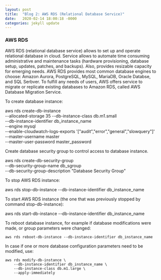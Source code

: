 ```yaml
---
layout: post
title:  "Blog 2: AWS RDS (Relational Database Service)"
date:   2020-02-14 18:00:18 -0000
categories: jekyll update
---
```


<h3>AWS RDS</h3>

AWS RDS (relational database service) allows to set up and operate relational database in cloud. Service allows to automate time consuming administrative and maintenance tasks (hardware provisioning, database setup, updates, patches, and backups). Also, provides resizable capacity for emerging needs. AWS RDS provides most common database engines to choose: Amazon Aurora, PostgreSQL, MySQL, MariaDB, Oracle Databse, and SQL Serbver. To fulfill any needs of users, AWS offers service to migrate or replicate existing databases to Amazon RDS, called AWS Database Migration Service.

To create database instance:

  aws rds create-db-instance \
    --allocated-storage 35 --db-instance-class db.m1.small \
 	  --db-instance-identifier db_instance_name \
 	  --engine mysql \
    --enable-cloudwatch-logs-exports '["audit","error","general","slowquery"]' \
    --master-username master \
    --master-user-password master_password

Create database security group to control access to database instance.

  aws rds create-db-security-group \
    --db-security-group-name db_sgroup \
    --db-security-group-description "Database Security Group"

To stop AWS RDS instance:

  aws rds stop-db-instance --db-instance-identifier db_instance_name


To start AWS RDS instance (the one that was previously stopped by command stop-db-instance):

  aws rds start-db-instance --db-instance-identifier db_instance_name

To reboot database instance, for example if database modifications were made, or group parameters were changed:

	aws rds reboot-db-instance --db-instance-identifier db_instance_name


In case if one or more database configuration parameters need to be modified, use:

	aws rds modify-db-instance \
		--db-instance-identifier db_instance_name \
		--db-instance-class db.m1.large \
		--apply-immediately







[jekyll-docs]: https://jekyllrb.com/docs/home
[jekyll-gh]:   https://github.com/jekyll/jekyll
[jekyll-talk]: https://talk.jekyllrb.com/
